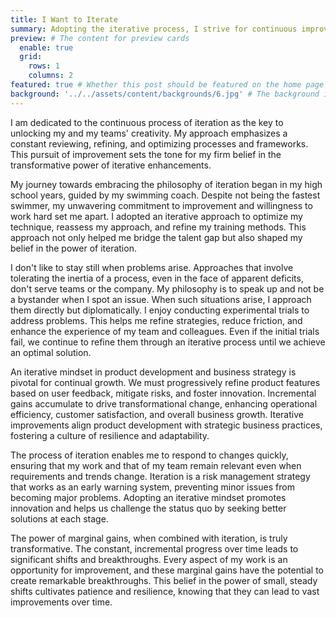 ```yaml
---
title: I Want to Iterate
summary: Adopting the iterative process, I strive for continuous improvement, unlocking my team's creativity, and fostering innovative solutions. Rooted in experiences from high school swimming, where I learned to bridge talent gaps through an iterative approach, I apply this ethos in my professional journey. Upon envisioning problems, I act promptly, running experiments, refining strategies, and facing challenges until optimal solutions are reached. This approach enhances product development and business strategy. I believe swift adaptability and risk management are enabled through iterations. Finally, consistent, incremental progress over time drives transformational shifts, highlighting the transformative power of marginal gains.
preview: # The content for preview cards
  enable: true
  grid:
    rows: 1
    columns: 2
featured: true # Whether this post should be featured on the home page
background: '../../assets/content/backgrounds/6.jpg' # The background image used for preview cards
---
```


I am dedicated to the continuous process of iteration as the key to unlocking my and my teams' creativity. My approach emphasizes a constant reviewing, refining, and optimizing processes and frameworks. This pursuit of improvement sets the tone for my firm belief in the transformative power of iterative enhancements.

My journey towards embracing the philosophy of iteration began in my high school years, guided by my swimming coach. Despite not being the fastest swimmer, my unwavering commitment to improvement and willingness to work hard set me apart. I adopted an iterative approach to optimize my technique, reassess my approach, and refine my training methods. This approach not only helped me bridge the talent gap but also shaped my belief in the power of iteration.

I don't like to stay still when problems arise. Approaches that involve tolerating the inertia of a process, even in the face of apparent deficits, don't serve teams or the company. My philosophy is to speak up and not be a bystander when I spot an issue. When such situations arise, I approach them directly but diplomatically. I enjoy conducting experimental trials to address problems. This helps me refine strategies, reduce friction, and enhance the experience of my team and colleagues. Even if the initial trials fail, we continue to refine them through an iterative process until we achieve an optimal solution.

An iterative mindset in product development and business strategy is pivotal for continual growth. We must progressively refine product features based on user feedback, mitigate risks, and foster innovation. Incremental gains accumulate to drive transformational change, enhancing operational efficiency, customer satisfaction, and overall business growth. Iterative improvements align product development with strategic business practices, fostering a culture of resilience and adaptability.

The process of iteration enables me to respond to changes quickly, ensuring that my work and that of my team remain relevant even when requirements and trends change. Iteration is a risk management strategy that works as an early warning system, preventing minor issues from becoming major problems. Adopting an iterative mindset promotes innovation and helps us challenge the status quo by seeking better solutions at each stage.

The power of marginal gains, when combined with iteration, is truly transformative. The constant, incremental progress over time leads to significant shifts and breakthroughs. Every aspect of my work is an opportunity for improvement, and these marginal gains have the potential to create remarkable breakthroughs. This belief in the power of small, steady shifts cultivates patience and resilience, knowing that they can lead to vast improvements over time.
